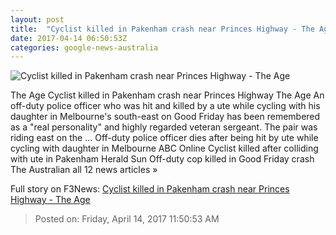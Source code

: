 ```yaml
---
layout: post
title:  "Cyclist killed in Pakenham crash near Princes Highway - The Age"
date: 2017-04-14 06:50:53Z
categories: google-news-australia
---
```


![Cyclist killed in Pakenham crash near Princes Highway - The Age](http://www.theage.com.au/content/dam/images/g/v/k/x/t/w/image.related.articleLeadwide.620x349.gvkwwq.png/1492156811159.png)

The Age Cyclist killed in Pakenham crash near Princes Highway The Age An off-duty police officer who was hit and killed by a ute while cycling with his daughter in Melbourne's south-east on Good Friday has been remembered as a "real personality" and highly regarded veteran sergeant. The pair was riding east on the ... Off-duty police officer dies after being hit by ute while cycling with daughter in Melbourne ABC Online Cyclist killed after colliding with ute in Pakenham Herald Sun Off-duty cop killed in Good Friday crash The Australian all 12 news articles »


Full story on F3News: [Cyclist killed in Pakenham crash near Princes Highway - The Age](http://www.f3nws.com/n/asSPCC)

> Posted on: Friday, April 14, 2017 11:50:53 AM
